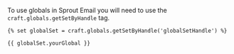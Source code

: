 To use globals in Sprout Email you will need to use the `craft.globals.getSetByHandle` tag.

``` twig
{% set globalSet = craft.globals.getSetByHandle('globalSetHandle') %}

{{ globalSet.yourGlobal }}
```
